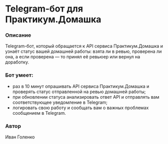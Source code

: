 # Telegram-бот для Практикум.Домашка

### Описание
Telegram-бот, который обращается к API сервиса Практикум.Домашка и узнаёт статус вашей домашней работы: взята ли в ревью, проверена ли она, а если проверена — то принял её ревьюер или вернул на доработку.

### Бот умеет:
- раз в 10 минут опрашивать API сервиса Практикум.Домашка и проверять статус отправленной на ревью домашней работы;
- при обновлении статуса анализировать ответ API и отправлять вам соответствующее уведомление в Telegram;
- логировать свою работу и сообщать вам о важных проблемах сообщением в Telegram.

### Автор
Иван Голенко
